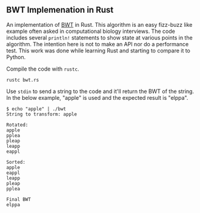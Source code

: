 BWT Implemenation in Rust
---

An implementation of [BWT](https://en.wikipedia.org/wiki/Burrows%E2%80%93Wheeler_transform) in Rust. This algorithm is an easy fizz-buzz like example often asked in computational biology interviews. The code includes several `println!` statements to show state at various points in the algorithm. The intention here is not to make an API nor do a performance test. This work was done while learning Rust and starting to compare it to Python.

Compile the code with `rustc`.
```
rustc bwt.rs
```

Use `stdin` to send a string to the code and it'll return the BWT of the string. In the below example, "apple" is used and the expected result is "elppa".
```
$ echo "apple" | ./bwt
String to transform: apple

Rotated:
apple
pplea
pleap
leapp
eappl

Sorted:
apple
eappl
leapp
pleap
pplea

Final BWT
elppa
```
